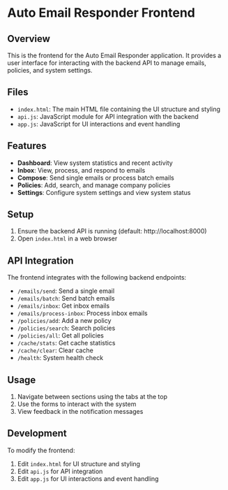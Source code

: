 # Auto Email Responder Frontend

## Overview

This is the frontend for the Auto Email Responder application. It provides a user interface for interacting with the backend API to manage emails, policies, and system settings.

## Files

- `index.html`: The main HTML file containing the UI structure and styling
- `api.js`: JavaScript module for API integration with the backend
- `app.js`: JavaScript for UI interactions and event handling

## Features

- **Dashboard**: View system statistics and recent activity
- **Inbox**: View, process, and respond to emails
- **Compose**: Send single emails or process batch emails
- **Policies**: Add, search, and manage company policies
- **Settings**: Configure system settings and view system status

## Setup

1. Ensure the backend API is running (default: http://localhost:8000)
2. Open `index.html` in a web browser

## API Integration

The frontend integrates with the following backend endpoints:

- `/emails/send`: Send a single email
- `/emails/batch`: Send batch emails
- `/emails/inbox`: Get inbox emails
- `/emails/process-inbox`: Process inbox emails
- `/policies/add`: Add a new policy
- `/policies/search`: Search policies
- `/policies/all`: Get all policies
- `/cache/stats`: Get cache statistics
- `/cache/clear`: Clear cache
- `/health`: System health check

## Usage

1. Navigate between sections using the tabs at the top
2. Use the forms to interact with the system
3. View feedback in the notification messages

## Development

To modify the frontend:

1. Edit `index.html` for UI structure and styling
2. Edit `api.js` for API integration
3. Edit `app.js` for UI interactions and event handling